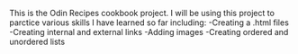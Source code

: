 This is the Odin Recipes cookbook project.
I will be using this project to parctice various skills I have learned so far including:
-Creating a .html files
-Creating internal and external links
-Adding images
-Creating ordered and unordered lists